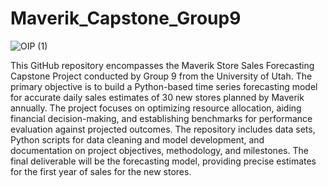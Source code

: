 # Maverik_Capstone_Group9

![OIP (1)](https://www.convenience.org/CMSPages/GetFile.aspx?guid=87ead0f8-3076-473c-9cd6-1d97811fe8fd)

This GitHub repository encompasses the Maverik Store Sales Forecasting Capstone Project conducted by Group 9 from the University of Utah. The primary objective is to build a Python-based time series forecasting model for accurate daily sales estimates of 30 new stores planned by Maverik annually. The project focuses on optimizing resource allocation, aiding financial decision-making, and establishing benchmarks for performance evaluation against projected outcomes. The repository includes data sets, Python scripts for data cleaning and model development, and documentation on project objectives, methodology, and milestones. The final deliverable will be the forecasting model, providing precise estimates for the first year of sales for the new stores.

